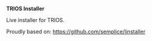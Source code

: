 <b>TRIOS Installer</b>

Live installer for TRIOS.

Proudly based on: https://github.com/semplice/linstaller
